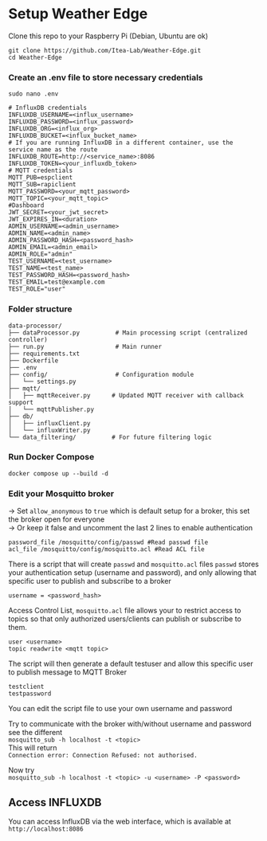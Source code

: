 # Setup Weather Edge
Clone this repo to your Raspberry Pi (Debian, Ubuntu are ok)  
```
git clone https://github.com/Itea-Lab/Weather-Edge.git
cd Weather-Edge
```

### Create an .env file to store necessary credentials 
`sudo nano .env`

```
# InfluxDB credentials
INFLUXDB_USERNAME=<influx_username>
INFLUXDB_PASSWORD=<influx_password>
INFLUXDB_ORG=<influx_org>
INFLUXDB_BUCKET=<influx_bucket_name>
# If you are running InfluxDB in a different container, use the service name as the route
INFLUXDB_ROUTE=http://<service_name>:8086
INFLUXDB_TOKEN=<your_influxdb_token>
# MQTT credentials
MQTT_PUB=espclient
MQTT_SUB=rapiclient
MQTT_PASSWORD=<your_mqtt_password>
MQTT_TOPIC=<your_mqtt_topic>
#Dashboard
JWT_SECRET=<your_jwt_secret>
JWT_EXPIRES_IN=<duration>
ADMIN_USERNAME=<admin_username>
ADMIN_NAME=<admin_name>
ADMIN_PASSWORD_HASH=<password_hash>
ADMIN_EMAIL=<admin_email>
ADMIN_ROLE="admin"
TEST_USERNAME=<test_username>
TEST_NAME=<test_name>
TEST_PASSWORD_HASH=<password_hash>
TEST_EMAIL=test@example.com
TEST_ROLE="user"
```

### Folder structure
```
data-processor/
├── dataProcessor.py          # Main processing script (centralized controller)
├── run.py                    # Main runner
├── requirements.txt
├── Dockerfile
├── .env
├── config/                   # Configuration module
│   └── settings.py
├── mqtt/
│   ├── mqttReceiver.py      # Updated MQTT receiver with callback support
│   └── mqttPublisher.py
├── db/
│   ├── influxClient.py
│   └── influxWriter.py
└── data_filtering/          # For future filtering logic
```
### Run Docker Compose
`docker compose up --build -d`

### Edit your Mosquitto broker
-> Set `allow_anonymous` to `true` which is default setup for a broker, this set the broker open for everyone  
-> Or keep it false and uncomment the last 2 lines to enable authentication
```
password_file /mosquitto/config/passwd #Read passwd file
acl_file /mosquitto/config/mosquitto.acl #Read ACL file
```
There is a script that will create `passwd` and `mosquitto.acl` files
`passwd` stores your authentication setup (username and password), and only allowing that specific user to publish and subscribe to a broker
```
username = <password_hash>
```
Access Control List, `mosquitto.acl` file allows your to restrict access to topics so that only authorized users/clients can publish or subscribe to them.
```
user <username>  
topic readwrite <mqtt topic>
```
The script will then generate a default testuser and allow this specific user to publish message to MQTT Broker
```
testclient
testpassword
```
You can edit the script file to use your own username and password  

Try to communicate with the broker with/without username and password  
see the different  
`mosquitto_sub -h localhost -t <topic>`  
This will return  
`Connection error: Connection Refused: not authorised.`    

Now try  
`mosquitto_sub -h localhost -t <topic> -u <username> -P <password>`

## Access INFLUXDB
You can access InfluxDB via the web interface, which is available at `http://localhost:8086`